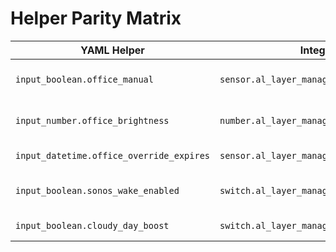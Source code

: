 # Helper Parity Matrix

| YAML Helper | Integration Entity | Notes |
| --- | --- | --- |
| `input_boolean.office_manual` | `sensor.al_layer_manager_office_manual_active` | Managed via manual intent manager |
| `input_number.office_brightness` | `number.al_layer_manager_office_target_brightness` | Created automatically when missing |
| `input_datetime.office_override_expires` | `sensor.al_layer_manager_office_override_expires` | Mirrors override expiration |
| `input_boolean.sonos_wake_enabled` | `switch.al_layer_manager_sonos_wake` | Covered via Implementation_2 YAML |
| `input_boolean.cloudy_day_boost` | `switch.al_layer_manager_cloudy_day` | Environment manager fallback |
